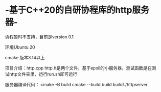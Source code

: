 # -基于C++20的自研协程库的http服务器-

协程暂时不支持，目前是version 0.1

环境Ubuntu 20

cmake 版本3.14以上

项目介绍：http.cpp http.h是两个文件，基于epoll的小服务器，测试函数是在测试http文件夹里，运行run.sh即可运行

服务器编译代码：
cmake -B build
cmake --build build
build/./httpserver